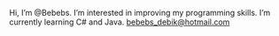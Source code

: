 Hi, I’m @Bebebs.
I’m interested in improving my programming skills.
I’m currently learning C# and Java.
bebebs_debik@hotmail.com

<!---
Bebebs/Bebebs is a ✨ special ✨ repository because its `README.md` (this file) appears on your GitHub profile.
You can click the Preview link to take a look at your changes.
--->

